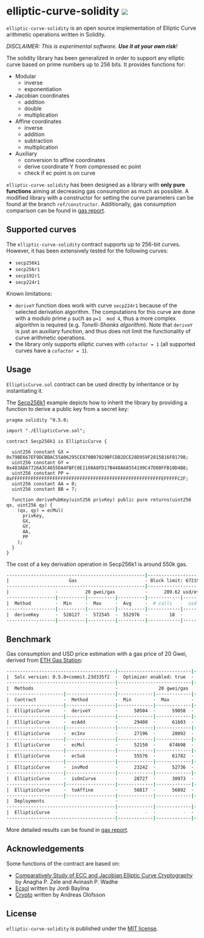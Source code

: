 # elliptic-curve-solidity [![](https://travis-ci.com/witnet/elliptic-curve-solidity.svg?branch=master)](https://travis-ci.com/witnet/elliptic-curve-solidity)

`elliptic-curve-solidity` is an open source implementation of Elliptic Curve arithmetic operations written in Solidity.

_DISCLAIMER: This is experimental software. **Use it at your own risk**!_

The solidity library has been generalized in order to support any elliptic curve based on prime numbers up to 256 bits. It provides functions for:

- Modular
  - inverse
  - exponentiation
- Jacobian coordinates
  - addition
  - double
  - multiplication
- Affine coordinates
  - inverse
  - addition
  - subtraction
  - multiplication
- Auxiliary
  - conversion to affine coordinates
  - derive coordinate Y from compressed ec point
  - check if ec point is on curve

`elliptic-curve-solidity` has been designed as a library with **only pure functions** aiming at decreasing gas consumption as much as possible.
A modified library with a constructor for setting the curve parameters can be found at the branch `ref/constructor`.
Additionally, gas consumption comparison can be found in [gas report][benchmark].

## Supported curves

The `elliptic-curve-solidity` contract supports up to 256-bit curves. However, it has been extensively tested for the following curves:

- `secp256k1`
- `secp256r1`
- `secp192r1`
- `secp224r1`

Known limitations:

- `deriveY` function does work with curve `secp224r1` because of the selected derivation algorithm. The computations for this curve are done with a modulo prime `p` such as `p=1  mod 4`, thus a more complex algorithm is required (e.g. *Tonelli-Shanks algorithm*). Note that `deriveY` is just an auxiliary function, and thus does not limit the functionality of curve arithmetic operations.
- the library only supports elliptic curves with `cofactor = 1` (all supported curves have a `cofactor = 1`).

## Usage

`EllipticCurve.sol` contract can be used directly by inheritance or by instantiating it.

The [Secp256k1](https://github.com/witnet/elliptic-curve-solidity/blob/master/examples/Secp256k1.sol) example depicts how to inherit the library by providing a function to derive a public key from a secret key:

```solidity
pragma solidity ^0.5.0;

import "./EllipticCurve.sol";

contract Secp256k1 is EllipticCurve {

  uint256 constant GX = 0x79BE667EF9DCBBAC55A06295CE870B07029BFCDB2DCE28D959F2815B16F81798;
  uint256 constant GY = 0x483ADA7726A3C4655DA4FBFC0E1108A8FD17B448A68554199C47D08FFB10D4B8;
  uint256 constant PP = 0xFFFFFFFFFFFFFFFFFFFFFFFFFFFFFFFFFFFFFFFFFFFFFFFFFFFFFFFEFFFFFC2F;
  uint256 constant AA = 0;
  uint256 constant BB = 7;

  function derivePubKey(uint256 privKey) public pure returns(uint256 qx, uint256 qy) {
    (qx, qy) = ecMul(
      privKey,
      GX,
      GY,
      AA,
      PP
    );
  }
}
```

The cost of a key derivation operation in Secp256k1 is around 550k gas.

```bash
·--------------------------------------------------|--------------------------·
|                      Gas                         · Block limit: 6721975 gas │
···················································|···························
|                 ·          20 gwei/gas           ·      289.62 usd/eth      │
··················|··········|··········|··········|············|··············
|  Method         ·  Min     ·  Max     ·  Avg     ·  # calls   ·  usd (avg)  │
··················|··········|··········|··········|············|··············
|  deriveKey      ·  528127  ·  572545  ·  552976  ·        18  ·       3.71  │
··················|··········|··········|··········|············|··············
```

## Benchmark

Gas consumption and USD price estimation with a gas price of 20 Gwei, derived from [ETH Gas Station](https://ethgasstation.info/):

```bash
·---------------------------------------|---------------------------|-------------|----------------------------·
|  Solc version: 0.5.8+commit.23d335f2  ·  Optimizer enabled: true  ·  Runs: 200  ·  Block limit: 6721975 gas  │
········································|···························|·············|·····························
|  Methods                              ·               20 gwei/gas               ·       335.29 usd/eth       │
·····················|··················|·············|·············|·············|··············|··············
|  Contract          ·  Method          ·  Min        ·  Max        ·  Avg        ·  # calls     ·  usd (avg)  │
·····················|··················|·············|·············|·············|··············|··············
|  EllipticCurve     ·  deriveY         ·      50504  ·      59058  ·      54858  ·           6  ·       0.37  │
·····················|··················|·············|·············|·············|··············|··············
|  EllipticCurve     ·  ecAdd           ·      29408  ·      61603  ·      48298  ·          24  ·       0.32  │
·····················|··················|·············|·············|·············|··············|··············
|  EllipticCurve     ·  ecInv           ·      27196  ·      28092  ·      27644  ·           4  ·       0.19  │
·····················|··················|·············|·············|·············|··············|··············
|  EllipticCurve     ·  ecMul           ·      52150  ·     674698  ·     137948  ·          29  ·       0.93  │
·····················|··················|·············|·············|·············|··············|··············
|  EllipticCurve     ·  ecSub           ·      55576  ·      61782  ·      58907  ·           8  ·       0.40  │
·····················|··················|·············|·············|·············|··············|··············
|  EllipticCurve     ·  invMod          ·      23242  ·      52736  ·      37591  ·           8  ·       0.25  │
·····················|··················|·············|·············|·············|··············|··············
|  EllipticCurve     ·  isOnCurve       ·      28727  ·      30973  ·      29866  ·           8  ·       0.20  │
·····················|··················|·············|·············|·············|··············|··············
|  EllipticCurve     ·  toAffine        ·      56817  ·      56892  ·      56855  ·           4  ·       0.38  │
·····················|··················|·············|·············|·············|··············|··············
|  Deployments                          ·                                         ·  % of limit  ·             │
········································|·············|·············|·············|··············|··············
|  EllipticCurve                        ·          -  ·          -  ·     822657  ·      12.2 %  ·       5.52  │
·---------------------------------------|-------------|-------------|-------------|--------------|-------------·
```

More detailed results can be found in [gas report][benchmark].

## Acknowledgements

Some functions of the contract are based on:

- [Comparatively Study of ECC and Jacobian Elliptic Curve Cryptography](https://pdfs.semanticscholar.org/5c64/29952e08025a9649c2b0ba32518e9a7fb5c2.pdf) by Anagha P. Zele and Avinash P. Wadhe
- [Ecsol](https://github.com/jbaylina/ecsol/) written by Jordi Baylina
- [Crypto](https://github.com/androlo/standard-contracts) written by Andreas Olofsson

## License

`elliptic-curve-solidity` is published under the [MIT license][license].

[license]: https://github.com/witnet/elliptic-curve-solidity/blob/master/LICENSE
[benchmark]: https://github.com/witnet/elliptic-curve-solidity/blob/master/benchmark/GAS.md
